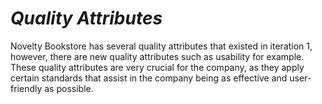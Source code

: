 # *Quality Attributes*

Novelty Bookstore has several quality attributes that existed in iteration 1, however, there are new quality attributes such as usability for example. These quality attributes are very crucial for the company, as they apply certain standards that assist in the company being as effective and user-friendly as possible. 

